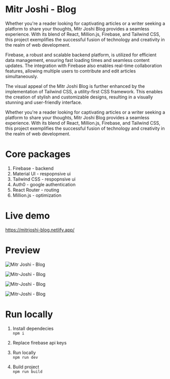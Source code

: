 # Mitr Joshi - Blog

Whether you're a reader looking for captivating articles or a writer seeking a platform to share your thoughts, Mitr Joshi Blog provides a seamless experience. With its blend of React, Million.js, Firebase, and Tailwind CSS, this project exemplifies the successful fusion of technology and creativity in the realm of web development.

Firebase, a robust and scalable backend platform, is utilized for efficient data management, ensuring fast loading times and seamless content updates. The integration with Firebase also enables real-time collaboration features, allowing multiple users to contribute and edit articles simultaneously.

The visual appeal of the Mitr Joshi Blog is further enhanced by the implementation of Tailwind CSS, a utility-first CSS framework. This enables the creation of stylish and customizable designs, resulting in a visually stunning and user-friendly interface.

Whether you're a reader looking for captivating articles or a writer seeking a platform to share your thoughts, Mitr Joshi Blog provides a seamless experience. With its blend of React, Million.js, Firebase, and Tailwind CSS, this project exemplifies the successful fusion of technology and creativity in the realm of web development.

# Core packages

1. Firebase - backend
2. Material UI - respopnsive ui
3. Tailwind CSS - respopnsive ui
4. Auth0 - google authentication
5. React Router - routing
6. Million.js - optimization

# Live demo

https://mitrjoshi-blog.netlify.app/

# Preview

![Mitr Joshi - Blog](https://github.com/Mitrjoshi/Mitr-Joshi---Blog/assets/114912151/c494fb1a-21f7-46bc-bbfb-508a24d87a2e)

![Mitr-Joshi - Blog](https://github.com/Mitrjoshi/Mitr-Joshi---Blog/assets/114912151/61da6602-a18e-4845-bb64-074d595ce071)

![Mitr-Joshi - Blog](https://github.com/Mitrjoshi/Mitr-Joshi---Blog/assets/114912151/645d6712-2727-4249-b27c-caee3ef560be)

![Mitr-Joshi - Blog](https://github.com/Mitrjoshi/Mitr-Joshi---Blog/assets/114912151/65f8ded6-5dfb-4ebc-bfa4-2bd09b4e7984)

# Run locally  

1. Install dependecies  
```npm i```

2. Replace firebase api keys

3. Run locally  
```npm run dev```

4. Build project  
```npm run build```
